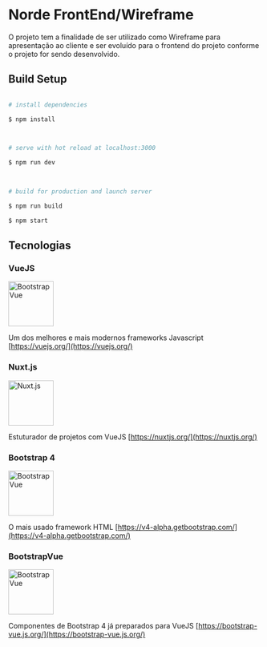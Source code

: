 # Norde FrontEnd/Wireframe
O projeto tem a finalidade de ser utilizado como Wireframe para apresentação ao cliente e ser evoluído para o frontend do projeto conforme o projeto for sendo desenvolvido.

## Build Setup

  

``` bash

# install dependencies

$ npm install

  

# serve with hot reload at localhost:3000

$ npm run dev

  

# build for production and launch server

$ npm run build

$ npm start
```

## Tecnologias

### VueJS
<img src="https://vuejs.org/images/logo.png" alt="BootstrapVue" width="90">

Um dos melhores e mais modernos frameworks Javascript
[https://vuejs.org/](https://vuejs.org/)

### Nuxt.js
<img src="https://nuxtjs.org/logos/nuxt-emoji.png" alt="Nuxt.js" width="90">

Estuturador de projetos com VueJS
[https://nuxtjs.org/](https://nuxtjs.org/)

### Bootstrap 4
<img src="https://v4-alpha.getbootstrap.com/assets/brand/bootstrap-solid.svg" alt="BootstrapVue" width="90">

O mais usado framework HTML
[https://v4-alpha.getbootstrap.com/](https://v4-alpha.getbootstrap.com/)

### BootstrapVue
<img src="https://bootstrap-vue.js.org/_nuxt/img/c2b2fd3.png" alt="BootstrapVue" width="90">

Componentes de Bootstrap 4 já preparados para VueJS
[https://bootstrap-vue.js.org/](https://bootstrap-vue.js.org/)
